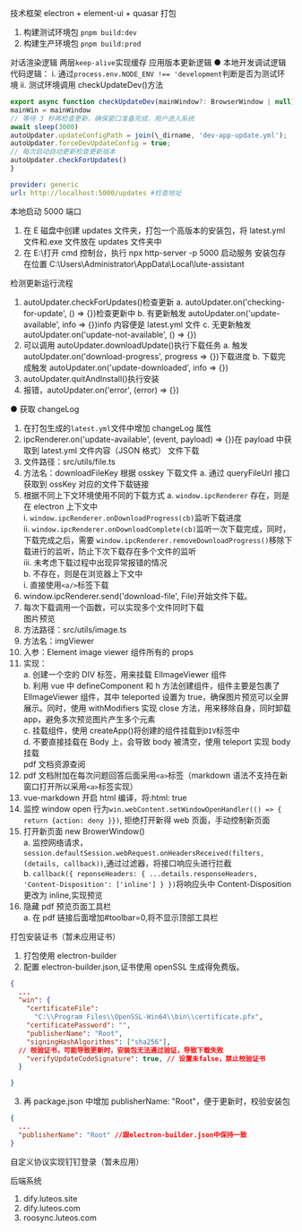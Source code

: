 技术框架
electron + element-ui + quasar
打包

1. 构建测试环境包
   `pnpm build:dev`
2. 构建生产环境包
   `pnpm build:prod`

对话渲染逻辑
两层`keep-alive`实现缓存
应用版本更新逻辑
● 本地开发调试逻辑
代码逻辑：
i. 通过`process.env.NODE_ENV !== 'development`判断是否为测试环境
ii. 测试环境调用 checkUpdateDev()方法

```js
export async function checkUpdateDev(mainWindow?: BrowserWindow | null) {
mainWin = mainWindow
// 等待 3 秒再检查更新，确保窗口准备完成，用户进入系统
await sleep(3000)
autoUpdater.updateConfigPath = join(\_dirname, 'dev-app-update.yml');
autoUpdater.forceDevUpdateConfig = true;
// 每次启动自动更新检查更新版本
autoUpdater.checkForUpdates()
}

```

```yml
provider: generic
url: http://localhost:5000/updates #检查地址
```

本地启动 5000 端口

1. 在 E 磁盘中创建 updates 文件夹，打包一个高版本的安装包，将 latest.yml 文件和.exe 文件放在 updates 文件夹中
2. 在 E:\打开 cmd 控制台，执行 npx http-server -p 5000 启动服务
   安装包存在位置
   C:\Users\Administrator\AppData\Local\lute-assistant

检测更新运行流程

1. autoUpdater.checkForUpdates()检查更新
   a. autoUpdater.on('checking-for-update', () => {})检查更新中
   b. 有更新触发 autoUpdater.on('update-available', info => {})info 内容便是 latest.yml 文件
   c. 无更新触发 autoUpdater.on('update-not-available', () => {})
2. 可以调用 autoUpdater.downloadUpdate()执行下载任务
   a. 触发 autoUpdater.on('download-progress', progress => {})下载进度
   b. 下载完成触发 autoUpdater.on('update-downloaded', info => {})
3. autoUpdater.quitAndInstall()执行安装
4. 报错，autoUpdater.on('error', (error) => {})

● 获取 changeLog

1. 在打包生成的`latest.yml`文件中增加 changeLog 属性
2. ipcRenderer.on('update-available', (event, payload) => {})在 payload 中获取到 latest.yml 文件内容（JSON 格式）
   文件下载
3. 文件路径：src/utils/file.ts
4. 方法名：downloadFileKey 根据 osskey 下载文件
   a. 通过 queryFileUrl 接口获取到 ossKey 对应的文件下载链接
5. 根据不同上下文环境使用不同的下载方式
   a. `window.ipcRenderer` 存在，则是在 electron 上下文中  
    i. `window.ipcRenderer.onDownloadProgress(cb)`监听下载进度  
    ii. `window.ipcRenderer.onDownloadComplete(cb)`监听一次下载完成，同时，下载完成之后，需要 `window.ipcRenderer.removeDownloadProgress()`移除下载进行的监听，防止下次下载存在多个文件的监听  
    iii. 未考虑下载过程中出现异常报错的情况  
   b. 不存在，则是在浏览器上下文中  
    i. 直接使用`<a/>`标签下载
6. window.ipcRenderer.send('download-file', File)开始文件下载。
7. 每次下载调用一个函数，可以实现多个文件同时下载  
   图片预览
8. 方法路径：src/utils/image.ts
9. 方法名：imgViewer
10. 入参：Element image viewer 组件所有的 props
11. 实现：  
    a. 创建一个空的 DIV 标签，用来挂载 ElImageViewer 组件  
    b. 利用 vue 中 defineComponent 和 h 方法创建组件，组件主要是包裹了 ElImageViewer 组件，其中 teleported 设置为 true，确保图片预览可以全屏展示。同时，使用 withModifiers 实现 close 方法，用来移除自身，同时卸载 app，避免多次预览图片产生多个元素  
    c. 挂载组件，使用 createApp()将创建的组件挂载到`DIV`标签中  
    d. 不要直接挂载在 Body 上，会导致 body 被清空，使用 teleport 实现 body 挂载  
    pdf 文档资源查阅
12. pdf 文档附加在每次问题回答后面采用`<a>`标签（markdown 语法不支持在新窗口打开所以采用`<a>`标签实现）
13. vue-markdown 开启 html 编译，将:html: true
14. 监控 window open 行为`win.webContent.setWindowOpenHandler(() => { return {action: deny }})`, 拒绝打开新得 web 页面，手动控制新页面
15. 打开新页面 new BrowerWindow()  
    a. 监控网络请求，`session.defaultSession.webRequest.onHeadersReceived(filters, (details, callback))`,通过过滤器，将接口响应头进行拦截  
    b. `callback({ reponseHeaders: { ...details.responseHeaders, 'Content-Disposition': ['inline'] } })`将响应头中 Content-Disposition 更改为 inline,实现预览
16. 隐藏 pdf 预览页面工具栏  
    a. 在 pdf 链接后面增加#toolbar=0,将不显示顶部工具栏

打包安装证书（暂未应用证书）

1. 打包使用 electron-builder
2. 配置 electron-builder.json,证书使用 openSSL 生成得免费版。

```json
{
  ...
  "win": {
    "certificateFile":
      "C:\\Program Files\\OpenSSL-Win64\\bin\\certificate.pfx",
    "certificatePassword": "",
    "publisherName": "Root",
    "signingHashAlgorithms": ["sha256"],
  // 校验证书，可能导致更新时，安装包无法通过验证，导致下载失败
    "verifyUpdateCodeSignature": true, // 设置未false，禁止校验证书
  }

}
```

3. 再 package.json 中增加 publisherName: "Root"，便于更新时，校验安装包

```json
{
  ...
  "publisherName": "Root" //跟electron-builder.json中保持一致
}
```

自定义协议实现钉钉登录（暂未应用）

后端系统

1. dify.luteos.site
2. dify.luteos.com
3. roosync.luteos.com
